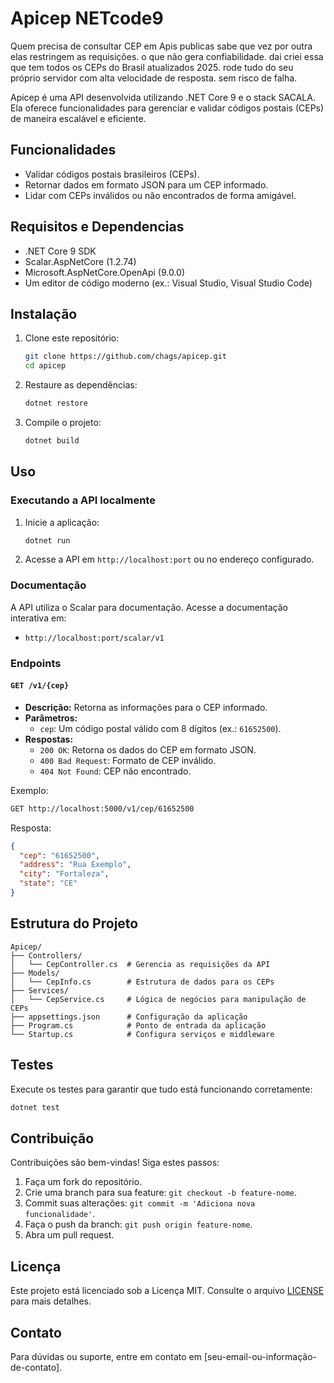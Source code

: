 # Apicep NETcode9

Quem precisa de consultar CEP em Apis publicas sabe que vez por outra elas 
restringem as requisições. o que não gera confiabilidade. dai criei 
essa que tem todos os CEPs do Brasil atualizados 2025.
rode tudo do seu próprio servidor com alta velocidade de resposta.
sem risco de falha.


Apicep é uma API desenvolvida utilizando .NET Core 9 e o stack SACALA. 
Ela oferece funcionalidades para gerenciar e validar códigos postais (CEPs) 
de maneira escalável e eficiente.

## Funcionalidades
- Validar códigos postais brasileiros (CEPs).
- Retornar dados em formato JSON para um CEP informado.
- Lidar com CEPs inválidos ou não encontrados de forma amigável.

## Requisitos e Dependencias
- .NET Core 9 SDK
- Scalar.AspNetCore (1.2.74)
- Microsoft.AspNetCore.OpenApi (9.0.0)
- Um editor de código moderno (ex.: Visual Studio, Visual Studio Code)

## Instalação
1. Clone este repositório:
   ```bash
   git clone https://github.com/chags/apicep.git
   cd apicep
   ```
2. Restaure as dependências:
   ```bash
   dotnet restore
   ```
3. Compile o projeto:
   ```bash
   dotnet build
   ```

## Uso

### Executando a API localmente
1. Inicie a aplicação:
   ```bash
   dotnet run
   ```
2. Acesse a API em `http://localhost:port` ou no endereço configurado.

### Documentação
A API utiliza o Scalar para documentação. Acesse a documentação interativa em:
- `http://localhost:port/scalar/v1`


### Endpoints
#### `GET /v1/{cep}`
- **Descrição:** Retorna as informações para o CEP informado.
- **Parâmetros:**
  - `cep`: Um código postal válido com 8 dígitos (ex.: `61652500`).
- **Respostas:**
  - `200 OK`: Retorna os dados do CEP em formato JSON.
  - `400 Bad Request`: Formato de CEP inválido.
  - `404 Not Found`: CEP não encontrado.

Exemplo:
```bash
GET http://localhost:5000/v1/cep/61652500
```
Resposta:
```json
{
  "cep": "61652500",
  "address": "Rua Exemplo",
  "city": "Fortaleza",
  "state": "CE"
}
```

## Estrutura do Projeto
```
Apicep/
├── Controllers/
│   └── CepController.cs  # Gerencia as requisições da API
├── Models/
│   └── CepInfo.cs        # Estrutura de dados para os CEPs
├── Services/
│   └── CepService.cs     # Lógica de negócios para manipulação de CEPs
├── appsettings.json      # Configuração da aplicação
├── Program.cs            # Ponto de entrada da aplicação
└── Startup.cs            # Configura serviços e middleware
```

## Testes
Execute os testes para garantir que tudo está funcionando corretamente:
```bash
dotnet test
```

## Contribuição
Contribuições são bem-vindas! Siga estes passos:
1. Faça um fork do repositório.
2. Crie uma branch para sua feature: `git checkout -b feature-nome`.
3. Commit suas alterações: `git commit -m 'Adiciona nova funcionalidade'`.
4. Faça o push da branch: `git push origin feature-nome`.
5. Abra um pull request.

## Licença
Este projeto está licenciado sob a Licença MIT. Consulte o arquivo [LICENSE](LICENSE) para mais detalhes.

## Contato
Para dúvidas ou suporte, entre em contato em [seu-email-ou-informação-de-contato].

